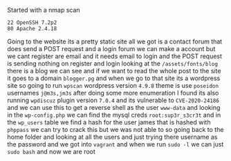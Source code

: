 Started with a nmap scan
```
22 OpenSSH 7.2p2
80 Apache 2.4.18
```
Going to the website its a pretty static site all we got is a contact forum that does send a POST request and a login forum we can make a account but we cant register are email and it needs email to login and the POST request is sending nothing on register and login looking at the `/assets/fonts/blog` there is a blog we can see and if we want to read the whole post to the site it goes to a domain `blogger.pg` and when we go to that site its a wordpress site so going to run `wpscan` wordpress version `4.9.8` theme is use `poseidon` usernames `j@m3s,jm3s` after doing some more enumeration I found its also running `wpdiscuz` plugin version `7.0.4` and its vulnerable to `CVE-2020-24186` and we can use this to get a reverse shell as the user `www-data` and looking in the `wp-config.php` we can find the mysql creds `root:sup3r_s3cr3t` and in the `wp_users` table we find a hash for the user james that is hashed with `phppass` we can try to crack this but we was not able to so going back to the home folder and looking at all the users and just trying there username as the password and we got into `vagrant` and when we run `sudo -l` we can just `sudo bash` and now we are root 